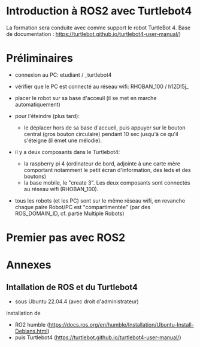 Introduction à ROS2 avec Turtlebot4
===================================

La formation sera conduite avec comme support le robot TurtleBot 4.
Base de documentation : https://turtlebot.github.io/turtlebot4-user-manual/)

# Préliminaires
- connexion au PC: etudiant / _turtlebot4
- vérifier que le PC est connecté au réseau wifi: RHOBAN_100 / h12D!5j_
- placer le robot sur sa base d'acceuil (il se met en marche automatiquement)
- pour l'éteindre (plus tard):
    - le déplacer hors de sa base d'accueil, puis appuyer sur le bouton central (gros bouton circulaire) pendant 10 sec jusqu'à ce qu'il s'éteigne (il émet une mélodie).

- il y a deux composants dans le Turtlebot4: 
  - la raspberry pi 4 (ordinateur de bord, adjointe à une carte mère comportant notamment le petit écran d'information, des leds et des boutons) 
  - la base mobile, le "create 3".
  Les deux composants sont connectés au réseau wifi (RHOBAN_100).

- tous les robots (et les PC) sont sur le même réseau wifi, en revanche chaque paire Robot/PC est "compartimentée" (par des ROS_DOMAIN_ID, cf. partie Multiple Robots) 

# Premier pas avec ROS2




# Annexes

## Intallation de ROS et du Turtlebot4
- sous Ubuntu 22.04.4 (avec droit d'administrateur)

installation de 
- RO2 humble (https://docs.ros.org/en/humble/Installation/Ubuntu-Install-Debians.html)
- puis Turtlebot4 (https://turtlebot.github.io/turtlebot4-user-manual/)




